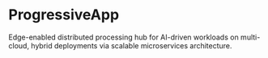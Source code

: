 # ProgressiveApp
Edge-enabled distributed processing hub for AI-driven workloads on multi-cloud, hybrid deployments via scalable microservices architecture.
